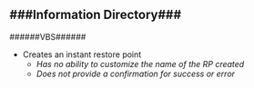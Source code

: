 ###Information Directory###
---
######VBS######
- Creates an instant restore point
  - _Has no ability to customize the name of the RP created_
  - _Does not provide a confirmation for success or error_
 
